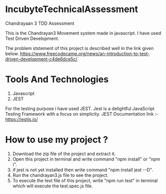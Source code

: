 # IncubyteTechnicalAssessment
Chandrayaan 3 TDD Assessment

This is the Chandrayan3 Movement system made in javascript.
I have used Test Driven Development.

The problem ststement of this project is described well in the link given below.
https://www.freecodecamp.org/news/an-introduction-to-test-driven-development-c4de6dce5c/

# Tools And Technologies
1) Javascript
2) JEST

For the testing purpose i have used JEST.
Jest is a delightful JavaScript Testing Framework with a focus on simplicity.
JEST Documentation link :- https://jestjs.io/

# How to use my project ?

1) Download the zip file of the project and extract it.
2) Open this project in terminal and write command "npm install" or "npm i".
4) if jest is not yet installed then write command "npm install jest --D".
5) Run the chandrayan3.js file to see the project.
6) To execute the test file of this project, write "npm run test" in terminal which will execute the test.spec.js file.
